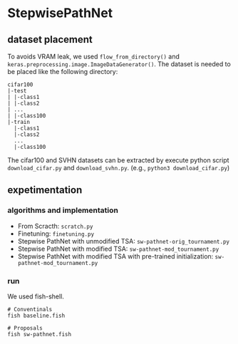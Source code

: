 # StepwisePathNet

## dataset placement
To avoids VRAM leak, we used `flow_from_directory()` and `keras.preprocessing.image.ImageDataGenerator()`.
The dataset is needed to be placed like the following directory:

```
cifar100
|-test
| |-class1
| |-class2
| ...
| |-class100
|-train
  |-class1
  |-class2
  ...
  |-class100
```

The cifar100 and SVHN datasets can be extracted by execute python script `download_cifar.py` and `download_svhn.py`.
(e.g., `python3 download_cifar.py`)

## expetimentation
### algorithms and implementation
- From Scracth: `scratch.py`
- Finetuning: `finetuning.py`
- Stepwise PathNet with unmodified TSA: `sw-pathnet-orig_tournament.py`
- Stepwise PathNet with modified TSA: `sw-pathnet-mod_tournament.py`
- Stepwise PathNet with modified TSA with pre-trained initialization: `sw-pathnet-mod_tournament.py`

### run
We used fish-shell.
```fish
# Conventinals
fish baseline.fish

# Proposals
fish sw-pathnet.fish
```
